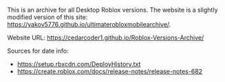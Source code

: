 This is an archive for all Desktop Roblox versions.
The website is a slightly modified version of this site: https://yakov5776.github.io/ultimaterobloxmobilearchive/.

Website URL: https://cedarcoder1.github.io/Roblox-Versions-Archive/

Sources for date info:
* https://setup.rbxcdn.com/DeployHistory.txt
* https://create.roblox.com/docs/release-notes/release-notes-682
